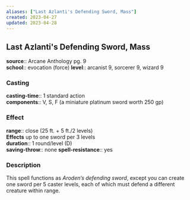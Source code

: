 ```yaml
---
aliases: ["Last Azlanti's Defending Sword, Mass"]
created: 2023-04-27
updated: 2023-04-28
---
```


## Last Azlanti's Defending Sword, Mass

**source**:: Arcane Anthology pg. 9  
**school**:: evocation (force)
**level**:: arcanist 9, sorcerer 9, wizard 9

### Casting

**casting-time**:: 1 standard action  
**components**:: V, S, F (a miniature platinum sword worth 250 gp)

### Effect

**range**:: close (25 ft. + 5 ft./2 levels)  
**Effects** up to one sword per 3 levels  
**duration**:: 1 round/level (D)  
**saving-throw**:: none
**spell-resistance**:: yes

### Description

This spell functions as *Aroden’s defending sword*, except you can create one sword per 5 caster levels, each of which must defend a different creature within range.
